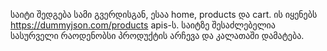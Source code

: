საიტი შედგება სამი გვერდისგან, ესაა home, products და cart. ის იყენებს https://dummyjson.com/products apis-ს. საიტზე შესაძლებელია სასურველი რაოდენობსი პროდუქტის არჩევა და კალათაში დამატება.
